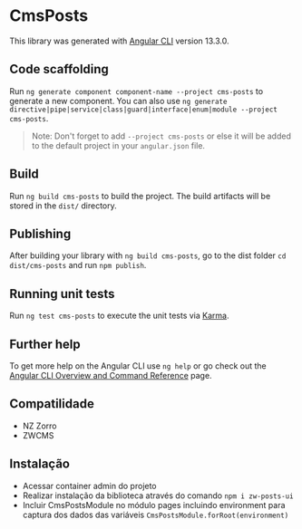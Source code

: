 # CmsPosts

This library was generated with [Angular CLI](https://github.com/angular/angular-cli) version 13.3.0.

## Code scaffolding

Run `ng generate component component-name --project cms-posts` to generate a new component. You can also use `ng generate directive|pipe|service|class|guard|interface|enum|module --project cms-posts`.
> Note: Don't forget to add `--project cms-posts` or else it will be added to the default project in your `angular.json` file. 

## Build

Run `ng build cms-posts` to build the project. The build artifacts will be stored in the `dist/` directory.

## Publishing

After building your library with `ng build cms-posts`, go to the dist folder `cd dist/cms-posts` and run `npm publish`.

## Running unit tests

Run `ng test cms-posts` to execute the unit tests via [Karma](https://karma-runner.github.io).

## Further help

To get more help on the Angular CLI use `ng help` or go check out the [Angular CLI Overview and Command Reference](https://angular.io/cli) page.

## Compatilidade
- NZ Zorro
- ZWCMS 

## Instalação
 - Acessar container admin do projeto
 - Realizar instalação da biblioteca através do comando
`npm i zw-posts-ui`
 - Incluir CmsPostsModule no módulo pages incluindo environment para captura dos dados das variáveis
 `CmsPostsModule.forRoot(environment)`
